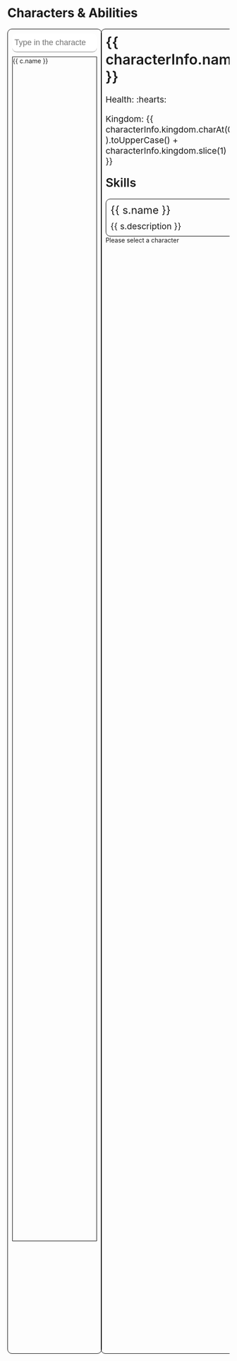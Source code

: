 # Characters & Abilities

<div id="characters-wrapper">
  <div id="search">
    <input
      type="search"
      placeholder="Type in the character name or a skill here..."
      v-model="search"
    />
    <div id="character-list">
      <div 
        :class="`character-items ${c.name === selected && 'selected'}`"
        v-for="c in characters"
        @click="clickCharacter(c.name)"
        v-show="
          !search.length ||
          c.name.toLowerCase().includes(search.toLowerCase()) ||
          c.skills.find(s => s.name.toLowerCase().includes(search.toLowerCase()))" 
      >
        <div :class="`kingdom ${c.kingdom} ${c.monarch && 'zhu'}`"></div>
        <div>{{ c.name }}</div>
      </div>
    </div>
  </div>
  <div></div>
  <div id="info">
    <div v-if="characterInfo">
      <div id="name-title">
        <div style="margin-right: 10px;">{{ characterInfo.name }}</div>
        <div v-if="characterInfo.male" title="Male">:male_sign:</div>
        <div v-else title="Female">:female_sign:</div>
        <div v-if="characterInfo.monarch" title="Monarch">:crown:</div>
      </div>
      <div class="field">
        Health: 
        <span v-for="index in characterInfo.health">:hearts:</span>
      </div>
      <div class="field">Kingdom: {{ characterInfo.kingdom.charAt(0).toUpperCase() + characterInfo.kingdom.slice(1) }}</div>
      <div id="skills-title">Skills</div>
      <div id="skills-list">
        <div class="skill" v-for="s in characterInfo.skills">
          <div class="skill-name">{{ s.name }}</div>
          <div class="skill-description">{{ s.description }}</div>
        </div>
      </div>
    </div>
    <div v-else>Please select a character</div>
  </div>
</div>

<style>
  #characters-wrapper {
    display: grid;
    height: 75vh;
    overflow: hidden;
    grid-template-columns: 38% 4% 58%;
  }

  #search, #info {
    width: 100%;
    min-height: 75%;
    padding: 10px;
    border: 1px solid black;
    border-radius: 10px;
  }

  #character-list {
    height: 90%;
    overflow-y: auto;
    border: 1px solid black;
  }

  .character-items {
    display: flex;
    align-items: center;
    cursor: pointer;
    padding: 15px;
    border-bottom: 1px solid black;
  }

  .character-items:hover, .selected {
    background-color: black;
  }

  .kingdom {
    width: 10px;
    height: 10px;
    margin-right: 10px;
  }

  .shu {
    background-color: red;
  }

  .wei {
    background-color: blue;
  }

  .wu {
    background-color: green;
  }
  
  .kingdomless {
    background-color: gray;
  }

  .zhu {
    border: 1px solid yellow;
  }

  #info {
    overflow-y: auto;
  }

  #name-title {
    font-size: 2rem;
    display: flex;
  }

  .field {
    font-size: 1.2rem;
    margin: 20px 0;
  }

  #skills-title {
    font-size: 1.7rem;
    margin: 20px 0;
  }

  #skills-list {
    width: 100%;
    border: 1px solid black;
    border-radius: 10px;
  }

  .skill {
    padding: 10px;
    border-bottom: 1px solid black
  }
  
  .skill:last-child {
    border-bottom: none
  }

  .skill-name {
    font-size: 1.5rem;
    font-weight: 400;
    margin-bottom: 10px;
  }

  .skill-description {
    font-size: 1.2rem;
  }

  #name-title, #skills-title {
    font-weight: 600;
  }

  input {
    font-size:18px;
    padding:10px 10px 10px 5px;
    display:block;
    width:100%;
    border:none;
    border-bottom:1px solid #757575;
    border-radius: 10px;
    margin-bottom: 10px;
  }
  input:focus 		{ outline:none; }
</style>